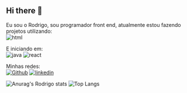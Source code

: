 ## Hi there 👋
Eu sou o Rodrigo, sou programador front end, atualmente estou fazendo projetos utilizando: 
<br>
 <img src="https://img.shields.io/badge/HTML5-E34F26?style=for-the-badge&logo=html5&logoColor=white" alt="html">  <img src="https://img.shields.io/badge/CSS3-1572B6?style=for-the-badge&logo=css3&logoColor=white" alt="">

 E iniciando em: <br><img src="https://img.shields.io/badge/JavaScript-323330?style=for-the-badge&logo=javascript&logoColor=F7DF1E" alt="java">  <img src="https://img.shields.io/badge/React-20232A?style=for-the-badge&logo=react&logoColor=61DAFB" alt="react"> 

Minhas redes:
<br>
<a href="https://github.com/Digo-Nery"> <img src="https://img.shields.io/badge/GitHub-100000?style=for-the-badge&logo=github&logoColor=white" alt="Github"></a>
<a href="https://www.linkedin.com/in/rodrigo-neri-bastos-064859285/"> <img src="https://img.shields.io/badge/LinkedIn-0077B5?style=for-the-badge&logo=linkedin&logoColor=white" alt="linkedin"></a>
<a href="https://www.instagram.com/digoh_nery1/"> <img src="https://img.shields.io/badge/Instagram-E4405F?style=for-the-badge&logo=instagram&logoColor=white" alt=""></a>

![Anurag's Rodrigo stats](https://github-readme-stats.vercel.app/api?username=Digo-Nery&show_icons=true&theme=transparent)
![Top Langs](https://github-readme-stats.vercel.app/api/top-langs/?username=Digo-Nery&hide_progress=trueicons=true&theme=transparent )
